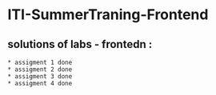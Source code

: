 # ITI-SummerTraning-Frontend
## solutions of labs - frontedn :
    * assigment 1 done 
    * assigment 2 done 
    * assigment 3 done
    * assigment 4 done
    
